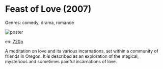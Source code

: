 # Feast of Love (2007)

Genres: comedy, drama, romance

![poster](http://image.tmdb.org/t/p/w500/5mKRVEghvoFpFRYZ0GT0uTovXZo.jpg)

en:
  [720p](magnet:?xt=urn:btih:aeea59d160f0085c1af940f880fc7fb6dfc92e75&dn=Feast+of+Love+%282007%29+720p+BrRip+x264+-+YIFY&tr=udp%3A%2F%2Ftracker.openbittorrent.com%3A80%2Fannounce&tr=udp%3A%2F%2Fglotorrents.pw%3A6969%2Fannounce&tr=udp%3A%2F%2Ftracker.openbittorrent.com%3A80%2Fannounce&tr=udp%3A%2F%2Ftracker.opentrackr.org%3A1337%2Fannounce&tr=udp%3A%2F%2Fzer0day.to%3A1337%2Fannounce&tr=udp%3A%2F%2Ftracker.coppersurfer.tk%3A6969%2Fannounce)
  


A meditation on love and its various incarnations, set within a community of friends in Oregon. It is described as an exploration of the magical, mysterious and sometimes painful incarnations of love.